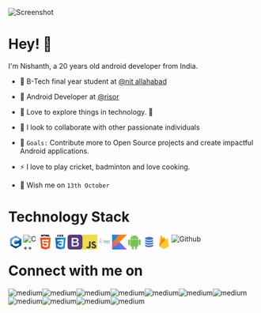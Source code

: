 ![Screenshot](https://media-exp1.licdn.com/dms/image/C5616AQFV7S6-YssLZg/profile-displaybackgroundimage-shrink_350_1400/0/1627703020800?e=1643241600&v=beta&t=oS2kPpJQM3MpWwVZvlXhklNywYNloNKW2qzfAWJFiTs
)
<h1> Hey! 👋</h1>

I'm Nishanth, a 20 years old android developer from India.

* :school: B-Tech final year student at [@nit allahabad](http://mnnit.ac.in/)

* :office: Android Developer at [@risor](https://www.risor.com)

* 🌱 Love to explore things in technology. 🤣

* 👯 I look to collaborate with other passionate individuals

* 🥅 ```Goals:``` Contribute more to Open Source projects and create impactful Android applications.

* ⚡ I love to play cricket, badminton and love cooking.

* :birthday: Wish me on ```13th October```

<h1> Technology Stack</h1>
<img align="left" alt="C" width="30px" src="https://raw.githubusercontent.com/github/explore/f3e22f0dca2be955676bc70d6214b95b13354ee8/topics/c/c.png" />
<img align="left" alt="C++" width="30px" src="https://e7.pngegg.com/pngimages/46/626/png-clipart-c-logo-the-c-programming-language-computer-icons-computer-programming-source-code-programming-miscellaneous-template.png" />
<img align="left" alt="HTML" width="30px" src="https://raw.githubusercontent.com/github/explore/80688e429a7d4ef2fca1e82350fe8e3517d3494d/topics/html/html.png" />
<img align="left" alt="CSS" width="30px" src="https://raw.githubusercontent.com/github/explore/80688e429a7d4ef2fca1e82350fe8e3517d3494d/topics/css/css.png" />
<img align="left" alt="Bootstrap" width="30px" src="https://raw.githubusercontent.com/github/explore/80688e429a7d4ef2fca1e82350fe8e3517d3494d/topics/bootstrap/bootstrap.png" />
<img align="left" alt="JS" width="30px" src="https://raw.githubusercontent.com/github/explore/80688e429a7d4ef2fca1e82350fe8e3517d3494d/topics/javascript/javascript.png" />
<img align="left" alt="Java" width="30px" src="https://raw.githubusercontent.com/github/explore/80688e429a7d4ef2fca1e82350fe8e3517d3494d/topics/java/java.png" />
<img align="left" alt="Kotlin" width="30px" src="https://raw.githubusercontent.com/github/explore/80688e429a7d4ef2fca1e82350fe8e3517d3494d/topics/kotlin/kotlin.png" />
<img align="left" alt="Android Studio" width="30px" src="https://raw.githubusercontent.com/github/explore/80688e429a7d4ef2fca1e82350fe8e3517d3494d/topics/android/android.png" />
<img align="left" alt="SQL" width="30px" src="https://raw.githubusercontent.com/github/explore/80688e429a7d4ef2fca1e82350fe8e3517d3494d/topics/sql/sql.png" />
<img align="left" alt="Firebase" width="30px" src="https://raw.githubusercontent.com/github/explore/80688e429a7d4ef2fca1e82350fe8e3517d3494d/topics/firebase/firebase.png" />
<img  alt="Github" width="30px" src="https://pbs.twimg.com/profile_images/1414990564408262661/r6YemvF9_400x400.jpg"/>


<h1> Connect with me on</h1>
<img  align="left" alt="medium" src="https://img.shields.io/badge/medium-%2312100E.svg?&style=for-the-badge&logo=medium&logoColor=white"/>
<img  align="left" alt="medium" src="https://img.shields.io/badge/Gmail-D14836?style=for-the-badge&logo=gmail&logoColor=white"/>
<img  align="left" alt="medium" src="https://img.shields.io/badge/Facebook-1877F2?style=for-the-badge&logo=facebook&logoColor=white"/>
<img  align="left" alt="medium" src="https://img.shields.io/badge/Twitter-1DA1F2?style=for-the-badge&logo=twitter&logoColor=white"/>
<img  align="left" alt="medium" src="https://img.shields.io/badge/LinkedIn-0077B5?style=for-the-badge&logo=linkedin&logoColor=white"/>
<img  align="left" alt="medium" src="https://img.shields.io/badge/GitHub-100000?style=for-the-badge&logo=github&logoColor=white"/>
<img  align="left" alt="medium" src="https://img.shields.io/badge/Quora-%23B92B27.svg?&style=for-the-badge&logo=Quora&logoColor=white"/>
<img  align="left" alt="medium" src="https://img.shields.io/badge/Pinterest-%23E60023.svg?&style=for-the-badge&logo=Pinterest&logoColor=white"/>
<img  align="left" alt="medium" src="https://img.shields.io/badge/-Hackerrank-2EC866?style=for-the-badge&logo=HackerRank&logoColor=white/>
<img  align="left" alt="https://img.shields.io/badge/HackerEarth-%232C3454.svg?&style=for-the-badge&logo=HackerEarth&logoColor=Blue"/>
<img  align="left" alt="medium" src="https://img.shields.io/badge/Codechef-%23B92B27.svg?&style=for-the-badge&logo=Codechef&logoColor=white"/>
<img  align="left" alt="medium" src="https://img.shields.io/badge/-LeetCode-FFA116?style=for-the-badge&logo=LeetCode&logoColor=black"/>

